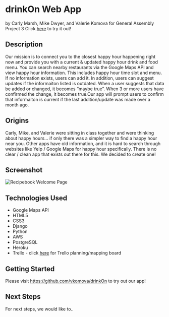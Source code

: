 # drinkOn Web App
by Carly Marsh, Mike Dwyer, and Valerie Komova for General Assembly Project 3
Click [here](https://github.com/vkomova/drinkOn) to try it out!




## Description
Our mission is to connect you to the closest happy hour happening right now and provide you with a current & updated happy hour drink and food menu. You can search nearby restaurants via the Google Maps API and view happy hour information. This includes happy hour time slot and menu. If no information exists, users can add it. In addition, users can suggest updates if the informaiton listed is outdated. When a user suggests that data be added or changed, it becomes “maybe true”. When 3 or more users have confirmed the change, it becomes true.Our app will prompt users to confirm that informaiton is current if the last addition/update was made over a month ago. 


## Origins
Carly, Mike, and Valerie were sitting in class together and were thinking about happy hours... if only there was a simpler way to find a happy hour near you. Other apps have old information, and it is hard to search through websites like Yelp / Google Maps for happy hour specifically. There is no clear / clean app that exists out there for this. We decided to create one!


## Screenshot
![Recipebook Welcome Page](https://i.imgur.com/1qXdBdP.png "Recipebook Welcome Page")  


## Technologies Used
* Google Maps API
* HTML5
* CSS3
* Django
* Python
* AWS
* PostgreSQL
* Heroku
* Trello - click [here](https://trello.com/b/GuNIYohD/project-3-drinkon) for Trello planning/mapping board


## Getting Started
Please visit https://github.com/vkomova/drinkOn to try out our app!  


## Next Steps
For next steps, we would like to..


